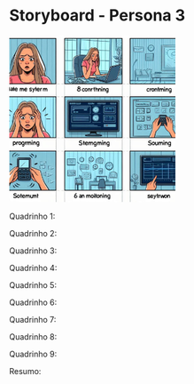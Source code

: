 # Storyboard - Persona 3
<img src="https://github.com/Ghostdoce/IHC2/blob/bff517a56913da0ce45dc0decc472c13a6797f67/docs/2.%20Design_Thinking/2.3%20Storyboard/images/storyb%203.jpg" width="300">

Quadrinho 1:

Quadrinho 2:

Quadrinho 3:

Quadrinho 4:

Quadrinho 5:

Quadrinho 6:

Quadrinho 7:

Quadrinho 8:

Quadrinho 9:

Resumo:
